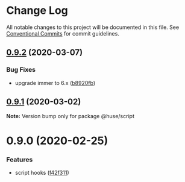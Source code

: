 # Change Log

All notable changes to this project will be documented in this file.
See [Conventional Commits](https://conventionalcommits.org) for commit guidelines.

## [0.9.2](https://github.com/ecomfe/react-hooks/compare/@huse/script@0.9.1...@huse/script@0.9.2) (2020-03-07)


### Bug Fixes

* upgrade immer to 6.x ([b8920fb](https://github.com/ecomfe/react-hooks/commit/b8920fb67a14bd111b543efdcd58b67b8277ba46))





## [0.9.1](https://github.com/ecomfe/react-hooks/compare/@huse/script@0.9.0...@huse/script@0.9.1) (2020-03-02)

**Note:** Version bump only for package @huse/script





# 0.9.0 (2020-02-25)


### Features

* script hooks ([f42f311](https://github.com/ecomfe/react-hooks/commit/f42f311f932811022fb6138636fcd6ab0a6ec72f))
